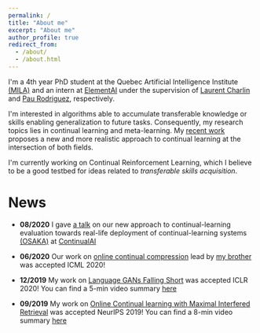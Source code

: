 ```yaml
---
permalink: /
title: "About me"
excerpt: "About me"
author_profile: true
redirect_from: 
  - /about/
  - /about.html
---
```


I'm a 4th year PhD student at the Quebec Artificial Intelligence Institute [(MILA)](https://mila.quebec/) and an intern at [ElementAI](https://www.elementai.com/) under the supervision of [Laurent Charlin](http://www.cs.toronto.edu/~lcharlin/) and [Pau Rodriguez](https://prlz77.github.io/), respectively.

I'm interested in algorithms able to accumulate transferable knowledge or skills enabling generalization to future tasks. Consequently, my research topics lies in continual learning and meta-learning. My [recent work](https://arxiv.org/abs/2003.05856) proposes a new and more realistic approach to continual learning at the intersection of both fields.

I'm currently working on Continual Reinforcement Learning, which I believe to be a good testbed for ideas related to *transferable skills acquisition*.


# News

* **08/2020** I gave [a talk](https://youtu.be/AHGiF21WZbw) on our new approach to continual-learning evaluation towards real-life deployment of continual-learning systems [(OSAKA)](https://arxiv.org/abs/2003.05856) at [ContinualAI](https://www.continualai.org/)

* **06/2020** Our work on [online continual compression](https://arxiv.org/abs/1911.08019) lead by [my brother](https://www.cs.mcgill.ca/~lpagec/) was accepted ICML 2020!

* **12/2019** My work on [Language GANs Falling Short](https://arxiv.org/abs/1811.02549) was accepted ICLR 2020! You can find a 5-min video summary [here](https://iclr.cc/virtual_2020/poster_BJgza6VtPB.html)

* **09/2019** My work on [Online Continual learning with Maximal Interfered Retrieval](http://papers.nips.cc/paper/9357-online-continual-learning-with-maximal-interfered-retrieval) was accepted NeurIPS 2019! You can find a 8-min video summary [here](https://www.youtube.com/watch?v=wfb9UV_n8jg&t)




